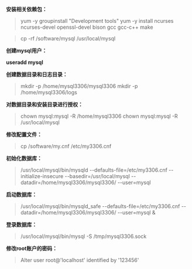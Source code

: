 **安装相关依赖包：**
> yum -y groupinstall "Development tools"
> yum -y install ncurses ncurses-devel openssl-devel bison gcc gcc-c++ make

> cp -rf /software/mysql  /usr/local/mysql

**创建mysql用户：**

**useradd mysql**

**创建数据目录和日志目录：**

> mkdir -p  /home/mysql3306/mysql3306
> mkdir -p /home/mysql3306/logs

**对数据目录和安装目录进行授权：**

> chown mysql:mysql -R /home/mysql3306
> chown mysql:mysql -R /usr/local/mysql

**修改配置文件：**

> cp /software/my.cnf /etc/my3306.cnf

**初始化数据库：**

> /usr/local/mysql/bin/mysqld --defaults-file=/etc/my3306.cnf --initialize-insecure  --basedir=/usr/local/mysql --datadir=/home/mysql3306/mysql3306/ --user=mysql

**启动数据库：**
> /usr/local/mysql/bin/mysqld_safe  --defaults-file=/etc/my3306.cnf --datadir=/home/mysql3306/mysql3306/ --user=mysql &

**登录数据库：**

> /usr/local/mysql/bin/mysql  -S /tmp/mysql3306.sock

**修改root账户的密码：**

> Alter user root@'localhost' identified by '123456'